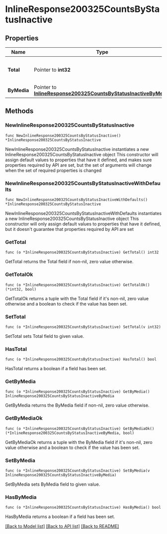 # InlineResponse200325CountsByStatusInactive

## Properties

Name | Type | Description | Notes
------------ | ------------- | ------------- | -------------
**Total** | Pointer to **int32** | The total number of inactive ports | [optional] 
**ByMedia** | Pointer to [**InlineResponse200325CountsByStatusInactiveByMedia**](InlineResponse200325CountsByStatusInactiveByMedia.md) |  | [optional] 

## Methods

### NewInlineResponse200325CountsByStatusInactive

`func NewInlineResponse200325CountsByStatusInactive() *InlineResponse200325CountsByStatusInactive`

NewInlineResponse200325CountsByStatusInactive instantiates a new InlineResponse200325CountsByStatusInactive object
This constructor will assign default values to properties that have it defined,
and makes sure properties required by API are set, but the set of arguments
will change when the set of required properties is changed

### NewInlineResponse200325CountsByStatusInactiveWithDefaults

`func NewInlineResponse200325CountsByStatusInactiveWithDefaults() *InlineResponse200325CountsByStatusInactive`

NewInlineResponse200325CountsByStatusInactiveWithDefaults instantiates a new InlineResponse200325CountsByStatusInactive object
This constructor will only assign default values to properties that have it defined,
but it doesn't guarantee that properties required by API are set

### GetTotal

`func (o *InlineResponse200325CountsByStatusInactive) GetTotal() int32`

GetTotal returns the Total field if non-nil, zero value otherwise.

### GetTotalOk

`func (o *InlineResponse200325CountsByStatusInactive) GetTotalOk() (*int32, bool)`

GetTotalOk returns a tuple with the Total field if it's non-nil, zero value otherwise
and a boolean to check if the value has been set.

### SetTotal

`func (o *InlineResponse200325CountsByStatusInactive) SetTotal(v int32)`

SetTotal sets Total field to given value.

### HasTotal

`func (o *InlineResponse200325CountsByStatusInactive) HasTotal() bool`

HasTotal returns a boolean if a field has been set.

### GetByMedia

`func (o *InlineResponse200325CountsByStatusInactive) GetByMedia() InlineResponse200325CountsByStatusInactiveByMedia`

GetByMedia returns the ByMedia field if non-nil, zero value otherwise.

### GetByMediaOk

`func (o *InlineResponse200325CountsByStatusInactive) GetByMediaOk() (*InlineResponse200325CountsByStatusInactiveByMedia, bool)`

GetByMediaOk returns a tuple with the ByMedia field if it's non-nil, zero value otherwise
and a boolean to check if the value has been set.

### SetByMedia

`func (o *InlineResponse200325CountsByStatusInactive) SetByMedia(v InlineResponse200325CountsByStatusInactiveByMedia)`

SetByMedia sets ByMedia field to given value.

### HasByMedia

`func (o *InlineResponse200325CountsByStatusInactive) HasByMedia() bool`

HasByMedia returns a boolean if a field has been set.


[[Back to Model list]](../README.md#documentation-for-models) [[Back to API list]](../README.md#documentation-for-api-endpoints) [[Back to README]](../README.md)



